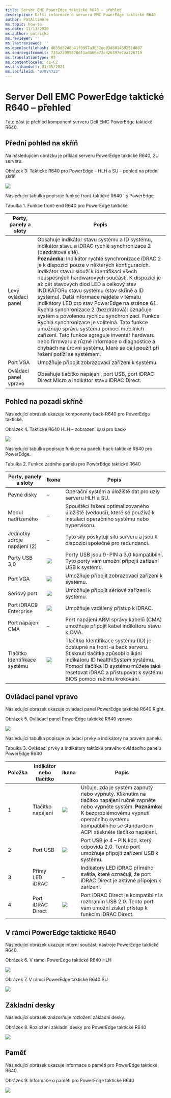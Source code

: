 ```yaml
---
title: Server EMC PowerEdge taktické R640 – přehled
description: Další informace o serveru EMC PowerEdge taktické R640
author: PatAltimore
ms.topic: how-to
ms.date: 11/13/2020
ms.author: patricka
ms.reviewer: ''
ms.lastreviewed: ''
ms.openlocfilehash: d035d82d8b41f9997a3632ee93d801469251d807
ms.sourcegitcommit: 733a22985570df1ad466a73cd26397e7aa726719
ms.translationtype: MT
ms.contentlocale: cs-CZ
ms.lasthandoff: 01/05/2021
ms.locfileid: "97874723"
---
```

# <a name="dell-emc-poweredge-tactical-r640-server-overview"></a>Server Dell EMC PowerEdge taktické R640 – přehled

Tato část je přehled komponent serveru Dell EMC PowerEdge taktické R640.

## <a name="chassis-front-view"></a>Přední pohled na skříň

Na následujícím obrázku je příklad serveru PowerEdge taktické R640, 2U serveru.

Obrázek 3: Taktické R640 pro PowerEdge – HLH a SU – pohled na přední skříň

![](media/image-60.png)

Následující tabulka popisuje funkce front-taktické R640 \' s PowerEdge.

Tabulka 1. Funkce front-end R640 pro PowerEdge taktické

| Porty, panely a sloty  | Popis                                                                                                                                                                                                                                                                                                                                                                                                                                                                                                                                                                                                                                                                                                                                                                                        |
|---------------------------|----------------------------------------------------------------------------------------------------------------------------------------------------------------------------------------------------------------------------------------------------------------------------------------------------------------------------------------------------------------------------------------------------------------------------------------------------------------------------------------------------------------------------------------------------------------------------------------------------------------------------------------------------------------------------------------------------------------------------------------------------------------------------------------------------|
| Levý ovládací panel        | Obsahuje indikátor stavu systému a ID systému, indikátor stavu a iDRAC rychlé synchronizace 2 (bezdrátové sítě). <br>**Poznámka:** Indikátor rychlé synchronizace iDRAC 2 je k dispozici pouze v některých konfiguracích. <br>Indikátor stavu: slouží k identifikaci všech neúspěšných hardwarových součástí. K dispozici je až pět stavových diod LED a celkový stav INDIKÁTORu stavu systému (stav skříně a ID systému). Další informace najdete v tématu indikátory LED pro stav PowerEdge na stránce 61. <br>Rychlá synchronizace 2 (bezdrátová): označuje systém s povolenou rychlou synchronizací. Funkce Rychlá synchronizace je volitelná. Tato funkce umožňuje správu systému pomocí mobilních zařízení. Tato funkce agreguje inventář hardwaru nebo firmwaru a různé informace o diagnostice a chybách na úrovni systému, které se dají použít při řešení potíží se systémem.  |
| Port VGA                  | Umožňuje připojit zobrazovací zařízení k systému.                                                                                                                                                                                                                                                                                                                                                                                                                                                                                                                                                                                                                                                                                                                                             |
| Ovládací panel vpravo       | Obsahuje tlačítko napájení, port USB, port iDRAC Direct Micro a indikátor stavu iDRAC Direct.                                                                                                                                                                                                                                                                                                                                                                                                                                                                                                                                                                                                                                                                                                     |

## <a name="chassis-back-view"></a>Pohled na pozadí skříně

Následující obrázek ukazuje komponenty back-R640 pro PowerEdge taktické.

Obrázek 4. Taktické R640 HLH – zobrazení šasi pro back-

![](media/image-61.png)

Následující tabulka popisuje funkce na panelu back-taktické R640 pro PowerEdge.

Tabulka 2. Funkce zadního panelu pro PowerEdge taktické R640

| Porty, panely a sloty       | Ikona                      | Popis                                                                                                                                                                                                                                                                 |
|-------------------------------|---------------------------|-----------------------------------------------------------------------------------------------------------------------------------------------------------------------------------------------------------------------------------------------------------------------------|
| Pevné disky                   | –                       | Operační systém a úložiště dat pro uzly serveru HLH a SU.                                                                                                                                                                                                                        |
| Modul nadřízeného                   | –                       | Spouštěcí řešení optimalizovaného úložiště (vedoucí), které se používá k instalaci operačního systému nebo hypervisoru.                                                                                                                                                                                 |
| Jednotky zdroje napájení (2)        | –                       | Tyto síly poskytují sílu serveru a jsou k dispozici společně pro redundanci.                                                                                                                                                                                                 |
| Porty USB 3,0                 |  ![](media/image-62.png)   | Porty USB jsou 9-PIN a 3,0 kompatibilní. Tyto porty vám umožní připojit zařízení USB k systému.                                                                                                                                                                     |
| Port VGA                      |   ![](media/image-63.png)  | Umožňuje připojit zobrazovací zařízení k systému.                                                                                                                                                                                                                      |
| Sériový port                   |   ![](media/image-64.png)  | Umožňuje připojit sériové zařízení k systému.                                                                                                                                                                                                                       |
| Port iDRAC9 Enterprise        |   ![](media/image-65.png)  | Umožňuje vzdálený přístup k iDRAC.                                                                                                                                                                                                                                       |
| Port napájení CMA                | –                       | Port napájení ARM správy kabelů (CMA) umožňuje připojit kabel indikátoru stavu k CMA.                                                                                                                                                                     |
| Tlačítko Identifikace systému  |   ![](media/image-66.png) | Tlačítko Identifikace systému (ID) je dostupné na front-a back serveru. Stisknutí tlačítka způsobí blikání indikátoru ID health\System systému. Pomocí tlačítka ID systému můžete také resetovat iDRAC a přistupovat k systému BIOS pomocí režimu krokování.  |

## <a name="right-control-panel"></a>Ovládací panel vpravo

Následující obrázek ukazuje ovládací panel PowerEdge taktické R640 Right.

Obrázek 5. Ovládací panel PowerEdge taktické R640 vpravo

![](media/image-67.png)

Následující tabulka popisuje ovládací prvky a indikátory na pravém panelu.

Tabulka 3. Ovládací prvky a indikátory taktické pravého ovládacího panelu PowerEdge R640

| Položka  | Indikátor nebo tlačítko  | Ikona                      | Popis                                                                                                                                                                                               |
|-------|----------------------|---------------------------|-----------------------------------------------------------------------------------------------------------------------------------------------------------------------------------------------------------|
| 1     | Tlačítko napájení         |   ![](media/image-68.png)  | Určuje, zda je systém zapnutý nebo vypnutý. Kliknutím na tlačítko napájení ručně zapněte nebo vypněte systém.  **Poznámka:** K bezproblémovému vypnutí operačního systému kompatibilního se standardem ACPI stiskněte tlačítko napájení.  |
| 2     | Port USB             | ![](media/image-70.png)    | Port USB je 4 – PIN kód, který odpovídá 2,0. Tento port umožňuje připojit zařízení USB k systému.                                                                                                         |
| 3     | Přímý LED iDRAC     | –                       | Indikátory LED iDRAC přímého světla, které označují, že port iDRAC Direct je aktivně připojen k zařízení.                                                                                        |
| 4     | Port iDRAC Direct    |   ![](media/image-65.png) | Port iDRAC Direct je kompatibilní s rozhraním USB 2,0. Tento port vám umožní získat přístup k funkcím iDRAC Direct.                                                                                              |

## <a name="inside-the-poweredge-tactical-r640"></a>V rámci PowerEdge taktické R640

Následující obrázek ukazuje interní součásti nástroje PowerEdge taktické R640.

Obrázek 6. V rámci PowerEdge taktické R640 HLH

![](media/image-71.png)

Obrázek 7. V rámci PowerEdge taktické R640 SU

![](media/image-72.png)

## <a name="motherboard"></a>Základní desky

Následující obrázek znázorňuje rozložení základní desky.

Obrázek 8. Rozložení základní desky pro PowerEdge taktické R640

![](media/image-73.png)

## <a name="memory"></a>Paměť

Následující obrázek ukazuje informace o paměti pro PowerEdge taktické R640.

Obrázek 9: Informace o paměti pro PowerEdge taktické R640

![](media/image-74.png)
